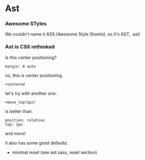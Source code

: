 # Ast
### Awesome STyles

We couldn't name it ASS (Awesome Style Sheets), so it's AST, .ast!

### Ast is CSS rethinked

Is this center positioning?

    margin: 0 auto

no, this is center positioning.

    +centered


let's try with another one:

    +move_top(2px)

is better than:

    position: relative
    top: 2px

and more!

it also has some good defaults:

- minimal reset (see ast.sass, reset section)
